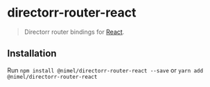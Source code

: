 # directorr-router-react

>Directorr router bindings for [React](https://github.com/facebook/react).

## Installation

Run `npm install @nimel/directorr-router-react --save` or `yarn add @nimel/directorr-router-react`
